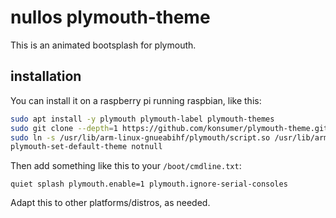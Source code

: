 # nullos plymouth-theme

This is an animated bootsplash for plymouth.

## installation

You can install it on  a raspberry pi running raspbian, like this:

```sh
sudo apt install -y plymouth plymouth-label plymouth-themes
sudo git clone --depth=1 https://github.com/konsumer/plymouth-theme.git /usr/share/plymouth/themes/notnull
sudo ln -s /usr/lib/arm-linux-gnueabihf/plymouth/script.so /usr/lib/arm-linux-gnueabihf/plymouth/notnull.so
plymouth-set-default-theme notnull
```

Then add something like this to your `/boot/cmdline.txt`:

```
quiet splash plymouth.enable=1 plymouth.ignore-serial-consoles
```

Adapt this to other platforms/distros, as needed.